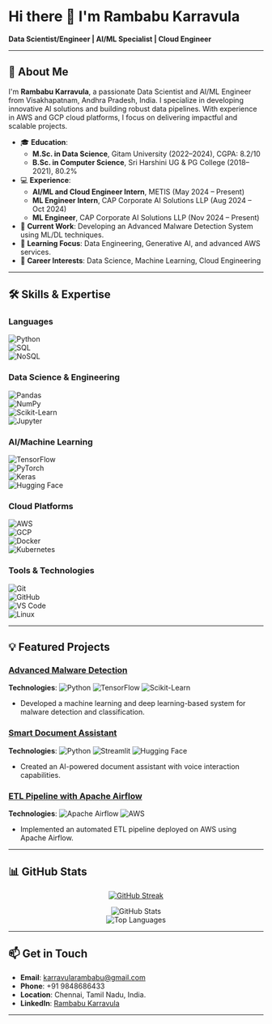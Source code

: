 # Hi there 👋 I'm Rambabu Karravula  
**Data Scientist/Engineer | AI/ML Specialist | Cloud Engineer**

---

## 🌟 About Me  
I'm **Rambabu Karravula**, a passionate Data Scientist and AI/ML Engineer from Visakhapatnam, Andhra Pradesh, India. I specialize in developing innovative AI solutions and building robust data pipelines. With experience in AWS and GCP cloud platforms, I focus on delivering impactful and scalable projects.

- 🎓 **Education**:  
  - **M.Sc. in Data Science**, Gitam University (2022–2024), CGPA: 8.2/10  
  - **B.Sc. in Computer Science**, Sri Harshini UG & PG College (2018–2021), 80.2%  
- 💻 **Experience**:  
  - **AI/ML and Cloud Engineer Intern**, METIS (May 2024 – Present)  
  - **ML Engineer Intern**, CAP Corporate AI Solutions LLP (Aug 2024 – Oct 2024)
  - **ML Engineer**, CAP Corporate AI Solutions LLP (Nov 2024 – Present)  
- 🔭 **Current Work**: Developing an Advanced Malware Detection System using ML/DL techniques.  
- 🌱 **Learning Focus**: Data Engineering, Generative AI, and advanced AWS services.  
- 🤝 **Career Interests**: Data Science, Machine Learning, Cloud Engineering  

---

## 🛠️ Skills & Expertise  

### **Languages**  
![Python](https://img.shields.io/badge/Python-3776AB?style=for-the-badge&logo=python&logoColor=white)  
![SQL](https://img.shields.io/badge/SQL-4479A1?style=for-the-badge&logo=postgresql&logoColor=white)  
![NoSQL](https://img.shields.io/badge/NoSQL-4DB33D?style=for-the-badge&logo=mongodb&logoColor=white)  

### **Data Science & Engineering**  
![Pandas](https://img.shields.io/badge/Pandas-150458?style=for-the-badge&logo=pandas&logoColor=white)  
![NumPy](https://img.shields.io/badge/NumPy-013243?style=for-the-badge&logo=numpy&logoColor=white)  
![Scikit-Learn](https://img.shields.io/badge/Scikit--Learn-F7931E?style=for-the-badge&logo=scikit-learn&logoColor=white)  
![Jupyter](https://img.shields.io/badge/Jupyter-F37626?style=for-the-badge&logo=jupyter&logoColor=white)  

### **AI/Machine Learning**  
![TensorFlow](https://img.shields.io/badge/TensorFlow-FF6F00?style=for-the-badge&logo=tensorflow&logoColor=white)  
![PyTorch](https://img.shields.io/badge/PyTorch-EE4C2C?style=for-the-badge&logo=pytorch&logoColor=white)  
![Keras](https://img.shields.io/badge/Keras-D00000?style=for-the-badge&logo=keras&logoColor=white)  
![Hugging Face](https://img.shields.io/badge/Hugging%20Face-FFCA28?style=for-the-badge&logo=huggingface&logoColor=white)  

### **Cloud Platforms**  
![AWS](https://img.shields.io/badge/AWS-232F3E?style=for-the-badge&logo=amazon-aws&logoColor=white)  
![GCP](https://img.shields.io/badge/GCP-4285F4?style=for-the-badge&logo=google-cloud&logoColor=white)  
![Docker](https://img.shields.io/badge/Docker-2496ED?style=for-the-badge&logo=docker&logoColor=white)  
![Kubernetes](https://img.shields.io/badge/Kubernetes-326CE5?style=for-the-badge&logo=kubernetes&logoColor=white)  

### **Tools & Technologies**  
![Git](https://img.shields.io/badge/Git-F05032?style=for-the-badge&logo=git&logoColor=white)  
![GitHub](https://img.shields.io/badge/GitHub-181717?style=for-the-badge&logo=github&logoColor=white)  
![VS Code](https://img.shields.io/badge/VS%20Code-007ACC?style=for-the-badge&logo=visual-studio-code&logoColor=white)  
![Linux](https://img.shields.io/badge/Linux-FCC624?style=for-the-badge&logo=linux&logoColor=white)  

---

## 💡 Featured Projects  

### [Advanced Malware Detection](https://github.com/RambabuKarravula/Malware-Detection-Using-Ml-And-Dl-Techniques)  
**Technologies**: ![Python](https://img.shields.io/badge/Python-3776AB?style=flat&logo=python&logoColor=white) ![TensorFlow](https://img.shields.io/badge/TensorFlow-FF6F00?style=flat&logo=tensorflow&logoColor=white) ![Scikit-Learn](https://img.shields.io/badge/Scikit--Learn-F7931E?style=flat&logo=scikit-learn&logoColor=white)  

- Developed a machine learning and deep learning-based system for malware detection and classification.  

### [Smart Document Assistant](https://github.com/RambabuKarravula/Smart-Document-Assistant)  
**Technologies**: ![Python](https://img.shields.io/badge/Python-3776AB?style=flat&logo=python&logoColor=white) ![Streamlit](https://img.shields.io/badge/Streamlit-FF4B4B?style=flat&logo=streamlit&logoColor=white) ![Hugging Face](https://img.shields.io/badge/Hugging%20Face-FFCA28?style=flat&logo=huggingface&logoColor=white)  

- Created an AI-powered document assistant with voice interaction capabilities.  

### [ETL Pipeline with Apache Airflow](https://github.com/RambabuKarravula/ETL-Pipeline-Apache-Airflow)  
**Technologies**: ![Apache Airflow](https://img.shields.io/badge/Apache%20Airflow-017CEE?style=flat&logo=apache-airflow&logoColor=white) ![AWS](https://img.shields.io/badge/AWS-232F3E?style=flat&logo=amazon-aws&logoColor=white)  

- Implemented an automated ETL pipeline deployed on AWS using Apache Airflow.  

---

## 📊 GitHub Stats  

<div align="center">

[![GitHub Streak](https://github-readme-streak-stats.herokuapp.com/?user=RambabuKarravula&theme=highcontrast)](https://github.com/RambabuKarravula)  

![GitHub Stats](https://github-readme-stats.vercel.app/api?username=RambabuKarravula&show_icons=true&theme=dark)  
![Top Languages](https://github-readme-stats.vercel.app/api/top-langs/?username=RambabuKarravula&layout=compact&theme=dark)  

</div>

---

## 📫 Get in Touch  

- **Email**: [karravularambabu@gmail.com](mailto:karravularambabu@gmail.com)  
- **Phone**: +91 9848686433  
- **Location**: Chennai, Tamil Nadu, India.
- **LinkedIn**: [Rambabu Karravula](https://www.linkedin.com/in/RambabuKarravula/)  

---

